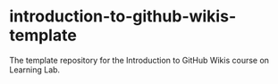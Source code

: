 # introduction-to-github-wikis-template
The template repository for the Introduction to GitHub Wikis course on Learning Lab.
